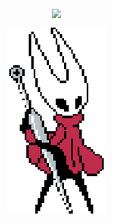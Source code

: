 <p align="center"><img src="https://i.giphy.com/RThN0hOS2GO4M.gif" /></p>

<p align="center"><img src="hornet.gif" /></p>

